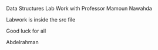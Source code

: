 Data Structures Lab Work with Professor Mamoun Nawahda

Labwork is inside the src file

Good luck for all

Abdelrahman
